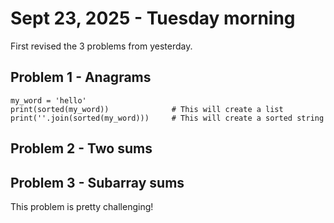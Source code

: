 # Sept 23, 2025 - Tuesday morning

First revised the 3 problems from yesterday.

## Problem 1 - Anagrams

```python1
my_word = 'hello'
print(sorted(my_word))              # This will create a list
print(''.join(sorted(my_word)))     # This will create a sorted string
```

## Problem 2 - Two sums

## Problem 3 - Subarray sums

This problem is pretty challenging!